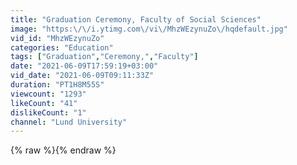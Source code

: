 ```yaml
---
title: "Graduation Ceremony, Faculty of Social Sciences"
image: "https:\/\/i.ytimg.com\/vi\/MhzWEzynuZo\/hqdefault.jpg"
vid_id: "MhzWEzynuZo"
categories: "Education"
tags: ["Graduation","Ceremony,","Faculty"]
date: "2021-06-09T17:59:19+03:00"
vid_date: "2021-06-09T09:11:33Z"
duration: "PT1H8M55S"
viewcount: "1293"
likeCount: "41"
dislikeCount: "1"
channel: "Lund University"
---
```

{% raw %}{% endraw %}
